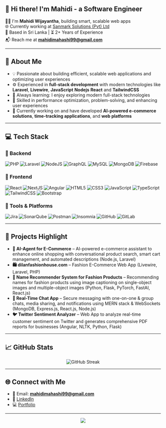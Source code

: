 ## 👋 Hi there! I'm Mahidi - a Software Engineer

🧑‍💻 I'm **Mahidi Wijayantha**, building smart, scalable web apps <br>
🌐 Currently working at [Sanmark Solutions (Pvt) Ltd](https://sanmarksolutions.com/)  
📍 Based in Sri Lanka | ⏳ 2+ Years of Experience  
📬 Reach me at **mahidimahashi99@gmail.com**

---

## 🚀 About Me

- 💡 Passionate about building efficient, scalable web applications and optimizing user experiences
- ⚙️ Experienced in **full-stack development** with modern technologies like **Laravel**, **Livewire**, **JavaScript** **Nodejs** **React** and **TailwindCSS**
- 🧠 Always learning: I enjoy exploring modern full-stack technologies
- 🎯 Skilled in performance optimization, problem-solving, and enhancing user experiences
- 🌱 Currently working on and have developed **AI-powered e-commerce solutions**, **time-tracking applications**, and **web platforms**

---

## 💻 Tech Stack

### 🧠 Backend
![PHP](https://img.shields.io/badge/PHP-777BB4?style=for-the-badge&logo=php&logoColor=white)
![Laravel](https://img.shields.io/badge/Laravel-FF2D20?style=for-the-badge&logo=laravel&logoColor=white)
![NodeJS](https://img.shields.io/badge/Node%20js-339933?style=for-the-badge&logo=nodedotjs&logoColor=white)
![GraphQL](https://img.shields.io/badge/GraphQl-E10098?style=for-the-badge&logo=graphql&logoColor=white)
![MySQL](https://img.shields.io/badge/MySQL-4479A1?style=for-the-badge&logo=mysql&logoColor=white)
![MongoDB](https://img.shields.io/badge/MongoDB-4EA94B?style=for-the-badge&logo=mongodb&logoColor=white)
![Firebase](https://img.shields.io/badge/firebase-ffca28?style=for-the-badge&logo=firebase&logoColor=black)

### 🎨 Frontend
![React](https://img.shields.io/badge/React-20232A?style=for-the-badge&logo=react&logoColor=61DAFB)
![NextJS](https://img.shields.io/badge/next%20js-000000?style=for-the-badge&logo=nextdotjs&logoColor=white)
![Angular](https://img.shields.io/badge/Angular-DD0031?style=for-the-badge&logo=angular&logoColor=white)
![HTML5](https://img.shields.io/badge/HTML5-E34F26?style=for-the-badge&logo=html5&logoColor=white)
![CSS3](https://img.shields.io/badge/CSS3-1572B6?style=for-the-badge&logo=css3&logoColor=white)
![JavaScript](https://img.shields.io/badge/JavaScript-F7DF1E?style=for-the-badge&logo=javascript&logoColor=black)
![TypeScript](https://img.shields.io/badge/TypeScript-007ACC?style=for-the-badge&logo=typescript&logoColor=white)
![TailwindCSS](https://img.shields.io/badge/TailwindCSS-38B2AC?style=for-the-badge&logo=tailwind-css&logoColor=white)
![Bootstrap](https://img.shields.io/badge/Bootstrap-7952B3?style=for-the-badge&logo=bootstrap&logoColor=white)

### 🧩 Tools & Platforms
![Jira](https://img.shields.io/badge/Jira-0052CC?style=for-the-badge&logo=jira&logoColor=white)
![SonarQube](https://img.shields.io/badge/SonarQube-4E9BCD?style=for-the-badge&logo=sonarqube&logoColor=white)
![Postman](https://img.shields.io/badge/Postman-FF6C37?style=for-the-badge&logo=Postman&logoColor=white)
![Insomnia](https://img.shields.io/badge/Insomnia-5849be?style=for-the-badge&logo=Insomnia&logoColor=white)
![GitHub](https://img.shields.io/badge/GitHub-181717?style=for-the-badge&logo=github&logoColor=white)
![GitLab](https://img.shields.io/badge/GitLab-FC6D26?style=for-the-badge&logo=gitlab&logoColor=white)

---

## 🧩 Projects Highlight

- **🤖 AI-Agent for E-Commerce** – AI-powered e-commerce assistant to enhance online shopping with conversational product search, smart cart management, and automated descriptions (Node.js, Laravel)
- **🛍️ dilanfashionhouse.com** – Fashion E-Commerce Web App (Livewire, Laravel, PHP)
- **👕 Name Recommender System for Fashion Products** – Recommending names for fashion products using image captioning on single-object images and multiple-object images (Python, Flask, PyTorch, FastAI, React.js)
- **💬 Real-Time Chat App** – Secure messaging with one-on-one & group chats, media sharing, and notifications using MERN stack & WebSockets (MongoDB, Express.js, React.js, Node.js)
- **🐦 Twitter Sentiment Analyzer** – Web App to analyze real-time customer sentiment on Twitter and generates comprehensive PDF reports for businesses (Angular, NLTK, Python, Flask)

---

## 📈 GitHub Stats

<div align="center">
  <img src="https://nirzak-streak-stats.vercel.app/?user=mahidi99&theme=omni&hide_border=false" alt="GitHub Streak" />
</div>

---

## 🌐 Connect with Me

- 📨 Email: **mahidimahashi99@gmail.com**
- 💼 [LinkedIn](https://linkedin.com/in/mahidi-wijayantha)
- 💻 [Portfolio](https://mahidi.me)


---

<div align="center">
  <img src="https://profile-counter.glitch.me/Mahidi99/count.svg?" />
</div>
